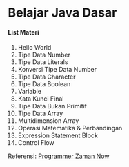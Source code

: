 # Belajar Java Dasar
#### List Materi
1. Hello World
2. Tipe Data Number
3. Tipe Data Literals
4. Konversi Tipe Data Number
5. Tipe Data Character
6. Tipe Data Boolean
7. Variable
8. Kata Kunci Final
9. Tipe Data Bukan Primitif
10. Tipe Data Array
11. Multidimension Array
12. Operasi Matematika & Perbandingan
13. Expression Statement Block
14. Control Flow

Referensi:  [Programmer Zaman Now](https://www.youtube.com/ProgrammerZamanNow)